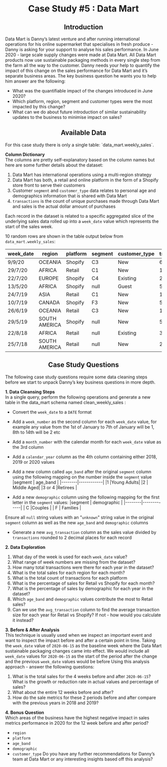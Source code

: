 <div align="center">
 <h1>Case Study #5 : Data Mart</h1>
 <h2>Introduction</h2>
</div>

Data Mart is Danny’s latest venture and after running international operations for his online supermarket that specialises in fresh produce - Danny is asking for your support to analyse his sales performance.
In June 2020 - large scale supply changes were made at Data Mart. All Data Mart products now use sustainable packaging methods in every single step from the farm all the way to the customer.
Danny needs your help to quantify the impact of this change on the sales performance for Data Mart and it’s separate business areas.
The key business question he wants you to help him answer are the following:
- What was the quantifiable impact of the changes introduced in June 2020?
- Which platform, region, segment and customer types were the most impacted by this change?
- What can we do about future introduction of similar sustainability updates to the business to minimise impact on sales?

<div align="center">
 <h2>Available Data</h2>
</div>
For this case study there is only a single table: `data_mart.weekly_sales`.

**Column Dictionary**  
The columns are pretty self-explanatory based on the column names but here are some further details about the dataset:
1. Data Mart has international operations using a multi-region strategy
2. Data Mart has both, a retail and online platform in the form of a Shopify store front to serve their customers
3. Customer `segment` and `customer_type` data relates to personal age and demographics information that is shared with Data Mart
4. `transactions` is the count of unique purchases made through Data Mart and sales is the actual dollar amount of purchases

Each record in the dataset is related to a specific aggregated slice of the underlying sales data rolled up into a `week_date` value which represents the start of the sales week.

10 random rows are shown in the table output below from `data_mart.weekly_sales`:

| week_date | region        | platform | segment | customer_type | transactions | sales      |
|-----------|---------------|----------|---------|---------------|--------------|------------|
| 9/9/20    | OCEANIA       | Shopify  | C3      | New           | 610          | 110033.89  |
| 29/7/20   | AFRICA        | Retail   | C1      | New           | 110692       | 3053771.19 |
| 22/7/20   | EUROPE        | Shopify  | C4      | Existing      | 24           | 8101.54    |
| 13/5/20   | AFRICA        | Shopify  | null    | Guest         | 5287         | 1003301.37 |
| 24/7/19   | ASIA          | Retail   | C1      | New           | 127342       | 3151780.41 |
| 10/7/19   | CANADA        | Shopify  | F3      | New           | 51           | 8844.93    |
| 26/6/19   | OCEANIA       | Retail   | C3      | New           | 152921       | 5551385.36 |
| 29/5/19   | SOUTH AMERICA | Shopify  | null    | New           | 53           | 10056.2    |
| 22/8/18   | AFRICA        | Retail   | null    | Existing      | 31721        | 1718863.58 |
| 25/7/18   | SOUTH AMERICA | Retail   | null    | New           | 2136         | 81757.91   |


<div align="center">
 <h2>Case Study Questions</h2>
</div>
The following case study questions require some data cleaning steps before we start to unpack Danny’s key business questions in more depth.

**1. Data Cleansing Steps**  
In a single query, perform the following operations and generate a new table in the data_mart schema named clean_weekly_sales :
- Convert the `week_date` to a `DATE` format
- Add a `week_number` as the second column for each `week_date` value, for example any value from the 1st of January to 7th of January will be 1, 8th to 14th will be 2 etc
- Add a `month_number` with the calendar month for each `week_date` value as the 3rd column
- Add a `calendar_year` column as the 4th column containing either 2018, 2019 or 2020 values
- Add a new column called `age_band` after the original `segment` column using the following mapping on the number inside the `segment` value
|segment |  age_band  |
|--------|------------|
|1       |Young Adults|
|2       | Middle Aged|
|3 or 4  |Retirees    |

- Add a new `demographic` column using the following mapping for the first letter in the `segment` values:
|segment | demographic |
|--------|-------------|
|   C    |Couples      |
|   F    | Families    |

Ensure all `null` string values with an "`unknown`" string value in the original `segment` column as well as the new `age_band` and `demographic` columns
- Generate a new `avg_transaction` column as the sales value divided by `transactions` rounded to 2 decimal places for each record

**2. Data Exploration**  
1. What day of the week is used for each `week_date` value?
2. What range of week numbers are missing from the dataset?
3. How many total transactions were there for each year in the dataset?
4. What is the total sales for each region for each month?
5. What is the total count of transactions for each platform
6. What is the percentage of sales for Retail vs Shopify for each month?
7. What is the percentage of sales by demographic for each year in the dataset?
8. Which `age_band` and `demographic` values contribute the most to Retail sales?
9. Can we use the `avg_transaction` column to find the average transaction size for each year for Retail vs Shopify? If not - how would you calculate it instead?

**3. Before & After Analysis**  
This technique is usually used when we inspect an important event and want to inspect the impact before and after a certain point in time.
Taking the `week_date` value of `2020-06-15` as the baseline week where the Data Mart sustainable packaging changes came into effect.
We would include all `week_date` values for `2020-06-15` as the start of the period after the change and the previous `week_date` values would be before
Using this analysis approach - answer the following questions:
1. What is the total sales for the 4 weeks before and after `2020-06-15`? What is the growth or reduction rate in actual values and percentage of sales?
2. What about the entire 12 weeks before and after?
3. How do the sale metrics for these 2 periods before and after compare with the previous years in 2018 and 2019?

**4. Bonus Question**  
Which areas of the business have the highest negative impact in sales metrics performance in 2020 for the 12 week before and after period?
- `region`
- `platform`
- `age_band`
- `demographic`
- `customer_type`
Do you have any further recommendations for Danny’s team at Data Mart or any interesting insights based off this analysis?

